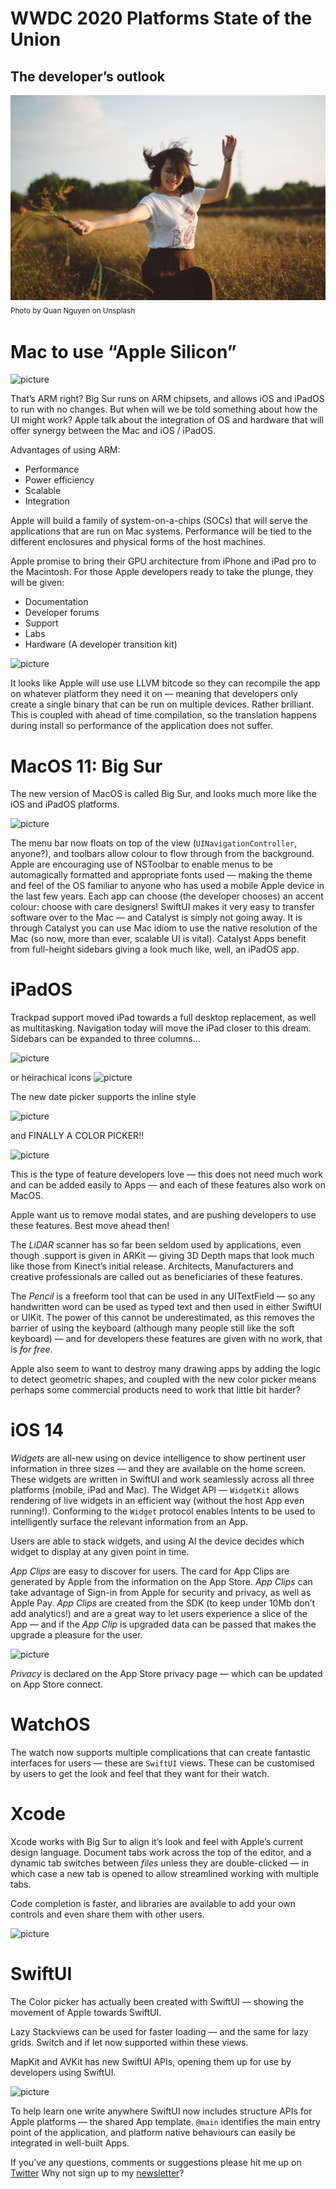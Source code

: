 # WWDC 2020 Platforms State of the Union
## The developer’s outlook

![Photo by Quan Nguyen on Unsplash](Images/0*IOYS14bTluW6zlDe.jpeg)<br/>
<sub>Photo by Quan Nguyen on Unsplash<sub>

# Mac to use “Apple Silicon”

![picture](Images/IMG_0319)<br>

That’s ARM right? Big Sur runs on ARM chipsets, and allows iOS and iPadOS to run with no changes. But when will we be told something about how the UI might work?
Apple talk about the integration of OS and hardware that will offer synergy between the Mac and iOS / iPadOS.

Advantages of using ARM:
* Performance
* Power efficiency
* Scalable
* Integration

Apple will build a family of system-on-a-chips (SOCs) that will serve the applications that are run on Mac systems. Performance will be tied to the different enclosures and physical forms of the host machines.

Apple promise to bring their GPU architecture from iPhone and iPad pro to the Macintosh.
For those Apple developers ready to take the plunge, they will be given:
* Documentation
* Developer forums
* Support
* Labs
* Hardware (A developer transition kit)

![picture](Images/IMG_A61BF51A6793-1)<br>

It looks like Apple will use use LLVM bitcode so they can recompile the app on whatever platform they need it on — meaning that developers only create a single binary that can be run on multiple devices. Rather brilliant.
This is coupled with ahead of time compilation, so the translation happens during install so performance of the application does not suffer.

# MacOS 11: Big Sur
The new version of MacOS is called Big Sur, and looks much more like the iOS and iPadOS platforms.

![picture](Images/IMG_2397BC4098B7-1)<br>

The menu bar now floats on top of the view (`UINavigationController`, anyone?), and toolbars allow colour to flow through from the background.
Apple are encouraging use of NSToolbar to enable menus to be automagically formatted and appropriate fonts used — making the theme and feel of the OS familiar to anyone who has used a mobile Apple device in the last few years. Each app can choose (the developer chooses) an accent colour: choose with care designers!
SwiftUI makes it very easy to transfer software over to the Mac — and Catalyst is simply not going away. It is through Catalyst you can use Mac idiom to use the native resolution of the Mac (so now, more than ever, scalable UI is vital). Catalyst Apps benefit from full-height sidebars giving a look much like, well, an iPadOS app.

# iPadOS

Trackpad support moved iPad towards a full desktop replacement, as well as multitasking. Navigation today will move the iPad closer to this dream.
Sidebars can be expanded to three columns...

![picture](Images/IMG_DA6C7EA5BDDF-1)<br>

or heirachical icons
![picture](Images/IMG_0323)<br>

The new date picker supports the inline style

![picture](Images/IMG_0324)<br>

and FINALLY A COLOR PICKER!!

![picture](Images/IMG_0325)<br>

This is the type of feature developers love — this does not need much work and can be added easily to Apps — and each of these features also work on MacOS.

Apple want us to remove modal states, and are pushing developers to use these features. Best move ahead then!

The *LiDAR* scanner has so far been seldom used by applications, even though .support is given in ARKit — giving 3D Depth maps that look much like those from Kinect’s initial release. Architects, Manufacturers and creative professionals are called out as beneficiaries of these features.

The *Pencil* is a freeform tool that can be used in any UITextField — so any handwritten word can be used as typed text and then used in either SwiftUI or UIKit. The power of this cannot be underestimated, as this removes the barrier of using the keyboard (although many people still like the soft keyboard) — and for developers these features are given with no work, that is *for free*.

Apple also seem to want to destroy many drawing apps by adding the logic to detect geometric shapes, and coupled with the new color picker means perhaps some commercial products need to work that little bit harder?


# iOS 14
*Widgets* are all-new using on device intelligence to show pertinent user information in three sizes — and they are available on the home screen. These widgets are written in SwiftUI and work seamlessly across all three platforms (mobile, iPad and Mac). The Widget API — `WidgetKit` allows rendering of live widgets in an efficient way (without the host App even running!). Conforming to the `Widget` protocol enables Intents to be used to intelligently surface the relevant information from an App.

Users are able to stack widgets, and using AI the device decides which widget to display at any given point in time.

*App Clips* are easy to discover for users. The card for App Clips are generated by Apple from the information on the App Store. *App Clips* can take advantage of Sign-in from Apple for security and privacy, as well as Apple Pay. *App Clips* are created from the SDK (to keep under 10Mb don’t add analytics!) and are a great way to let users experience a slice of the App — and if the *App Clip* is upgraded data can be passed that makes the upgrade a pleasure for the user.

![picture](Images/IMG_0326)<br>

*Privacy* is declared on the App Store privacy page — which can be updated on App Store connect.

# WatchOS
The watch now supports multiple complications that can create fantastic interfaces for users — these are `SwiftUI` views. These can be customised by users to get the look and feel that they want for their watch.

# Xcode
Xcode works with Big Sur to align it’s look and feel with Apple’s current design language. Document tabs work across the top of the editor, and a dynamic tab switches between *files* unless they are double-clicked — in which case a new tab is opened to allow streamlined working with multiple tabs.

Code completion is faster, and libraries are available to add your own controls and even share them with other users.

![picture](Images/IMG_0327)<br>

# SwiftUI
The Color picker has actually been created with SwiftUI — showing the movement of Apple towards SwiftUI.

Lazy Stackviews can be used for faster loading — and the same for lazy grids. Switch and if let now supported within these views.

MapKit and AVKit has new SwiftUI APIs, opening them up for use by developers using SwiftUI.

![picture](Images/IMG_0328)<br>

To help learn one write anywhere SwiftUI now includes structure APIs for Apple platforms — the shared App template. `@main` identifies the main entry point of the application, and platform native behaviours can easily be integrated in well-built Apps.

If you’ve any questions, comments or suggestions please hit me up on [Twitter](https://twitter.com/stevenpcurtis)
Why not sign up to my [newsletter](https://subscribe.to/swiftcodingblog/)?
